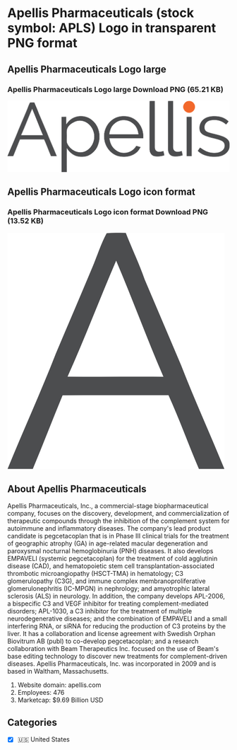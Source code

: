 # Apellis Pharmaceuticals (stock symbol: APLS) Logo in transparent PNG format

## Apellis Pharmaceuticals Logo large

### Apellis Pharmaceuticals Logo large Download PNG (65.21 KB)

![Apellis Pharmaceuticals Logo large Download PNG (65.21 KB)](/img/orig/APLS_BIG-5c30c3cd.png)

## Apellis Pharmaceuticals Logo icon format

### Apellis Pharmaceuticals Logo icon format Download PNG (13.52 KB)

![Apellis Pharmaceuticals Logo icon format Download PNG (13.52 KB)](/img/orig/APLS-495e4c9c.png)

## About Apellis Pharmaceuticals

Apellis Pharmaceuticals, Inc., a commercial-stage biopharmaceutical company, focuses on the discovery, development, and commercialization of therapeutic compounds through the inhibition of the complement system for autoimmune and inflammatory diseases. The company's lead product candidate is pegcetacoplan that is in Phase III clinical trials for the treatment of geographic atrophy (GA) in age-related macular degeneration and paroxysmal nocturnal hemoglobinuria (PNH) diseases. It also develops EMPAVELI (systemic pegcetacoplan) for the treatment of cold agglutinin disease (CAD), and hematopoietic stem cell transplantation-associated thrombotic microangiopathy (HSCT-TMA) in hematology; C3 glomerulopathy (C3G), and immune complex membranoproliferative glomerulonephritis (IC-MPGN) in nephrology; and amyotrophic lateral sclerosis (ALS) in neurology. In addition, the company develops APL-2006, a bispecific C3 and VEGF inhibitor for treating complement-mediated disorders; APL-1030, a C3 inhibitor for the treatment of multiple neurodegenerative diseases; and the combination of EMPAVELI and a small interfering RNA, or siRNA for reducing the production of C3 proteins by the liver. It has a collaboration and license agreement with Swedish Orphan Biovitrum AB (publ) to co-develop pegcetacoplan; and a research collaboration with Beam Therapeutics Inc. focused on the use of Beam's base editing technology to discover new treatments for complement-driven diseases. Apellis Pharmaceuticals, Inc. was incorporated in 2009 and is based in Waltham, Massachusetts.

1. Website domain: apellis.com
2. Employees: 476
3. Marketcap: $9.69 Billion USD


## Categories
- [x] 🇺🇸 United States
